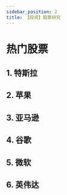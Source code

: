 ```yaml
---
sidebar_position: 2
title: 【投资】股票研究
---
```


# 热门股票

## 1. 特斯拉

## 2. 苹果

## 3. 亚马逊

## 4. 谷歌

## 5. 微软

## 6. 英伟达


